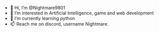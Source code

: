 - 👋 Hi, I’m @Nightmare9801
- 👀 I’m interested in Artificial Intelligence, game and web development
- 🌱 I’m currently learning python
- 📫 Reach me on discord, username Nightmare.
<!---
Nightmare9801/Nightmare9801 is a ✨ special ✨ repository because its `README.md` (this file) appears on your GitHub profile.
You can click the Preview link to take a look at your changes.
--->
